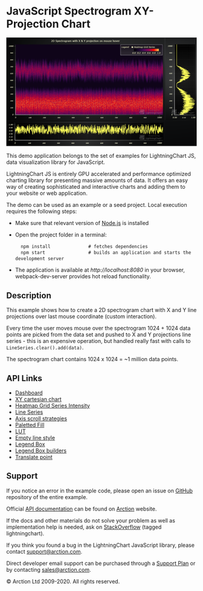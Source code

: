 # JavaScript Spectrogram XY-Projection Chart

![JavaScript Spectrogram XY-Projection Chart](spectrogramProjection.png)

This demo application belongs to the set of examples for LightningChart JS, data visualization library for JavaScript.

LightningChart JS is entirely GPU accelerated and performance optimized charting library for presenting massive amounts of data. It offers an easy way of creating sophisticated and interactive charts and adding them to your website or web application.

The demo can be used as an example or a seed project. Local execution requires the following steps:

- Make sure that relevant version of [Node.js](https://nodejs.org/en/download/) is installed
- Open the project folder in a terminal:

        npm install              # fetches dependencies
        npm start                # builds an application and starts the development server

- The application is available at *http://localhost:8080* in your browser, webpack-dev-server provides hot reload functionality.


## Description

This example shows how to create a 2D spectrogram chart with X and Y line projections over last mouse coordinate (custom interaction).

Every time the user moves mouse over the spectrogram 1024 + 1024 data points are picked from the data set and pushed to X and Y projections line series - this is an expensive operation, but handled really fast with calls to `LineSeries.clear().add(data)`.

The spectrogram chart contains 1024 x 1024 = ~1 million data points.


## API Links

* [Dashboard]
* [XY cartesian chart]
* [Heatmap Grid Series Intensity]
* [Line Series]
* [Axis scroll strategies]
* [Paletted Fill]
* [LUT]
* [Empty line style]
* [Legend Box]
* [Legend Box builders]
* [Translate point]


## Support

If you notice an error in the example code, please open an issue on [GitHub][0] repository of the entire example.

Official [API documentation][1] can be found on [Arction][2] website.

If the docs and other materials do not solve your problem as well as implementation help is needed, ask on [StackOverflow][3] (tagged lightningchart).

If you think you found a bug in the LightningChart JavaScript library, please contact support@arction.com.

Direct developer email support can be purchased through a [Support Plan][4] or by contacting sales@arction.com.

[0]: https://github.com/Arction/
[1]: https://www.arction.com/lightningchart-js-api-documentation/
[2]: https://www.arction.com
[3]: https://stackoverflow.com/questions/tagged/lightningchart
[4]: https://www.arction.com/support-services/

© Arction Ltd 2009-2020. All rights reserved.


[Dashboard]: https://www.arction.com/lightningchart-js-api-documentation/v3.3.0/classes/dashboard.html
[XY cartesian chart]: https://www.arction.com/lightningchart-js-api-documentation/v3.3.0/classes/chartxy.html
[Heatmap Grid Series Intensity]: https://www.arction.com/lightningchart-js-api-documentation/v3.3.0/classes/heatmapgridseriesintensityvalues.html
[Line Series]: https://www.arction.com/lightningchart-js-api-documentation/v3.3.0/classes/lineseries.html
[Axis scroll strategies]: https://www.arction.com/lightningchart-js-api-documentation/v3.3.0/globals.html#axisscrollstrategies
[Paletted Fill]: https://www.arction.com/lightningchart-js-api-documentation/v3.3.0/classes/palettedfill.html
[LUT]: https://www.arction.com/lightningchart-js-api-documentation/v3.3.0/classes/lut.html
[Empty line style]: https://www.arction.com/lightningchart-js-api-documentation/v3.3.0/globals.html#emptyline
[Legend Box]: https://www.arction.com/lightningchart-js-api-documentation/v3.3.0/classes/chartxy.html#addlegendbox
[Legend Box builders]: https://www.arction.com/lightningchart-js-api-documentation/v3.3.0/globals.html#legendboxbuilders
[Translate point]: https://www.arction.com/lightningchart-js-api-documentation/v3.3.0/globals.html#translatepoint

